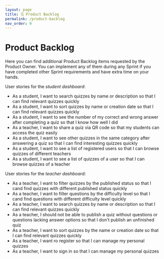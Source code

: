 ```yaml
---
layout: page
title: 🗒️ Product Backlog
permalink: /product-backlog
nav_order: 9
---
```


# Product Backlog

Here you can find additional Product Backlog items requested by the Product Owner. You can implement any of them during any Sprint if you have completed other Sprint requirements and have extra time on your hands.

User stories for the _student dashboard_:

- As a student, I want to search quizzes by name or description so that I can find relevant quizzes quickly
- As a student, I want to sort quizzes by name or creation date so that I can find relevant quizzes quickly
- As a student, I want to see the number of my correct and wrong answer after completing a quiz so that I know how well I did
- As a teacher, I want to share a quiz via QR code so that my students can access the quiz easily
- As a student, I want to see other quizzes in the same category after answering a quiz so that I can find interesting quizzes quickly
- As a student, I want to see a list of registered users so that I can browse quizzes of different teachers
- As a student, I want to see a list of quizzes of a user so that I can browse quizzes of a teacher

User stories for the _teacher dashboard_:

- As a teacher, I want to filter quizzes by the published status so that I cand find quizzes with different published status quickly
- As a teacher, I want to filter questions by the difficulty level so that I cand find questions with different difficulty level quickly
- As a teacher, I want to search quizzes by name or description so that I can find relevant quizzes quickly
- As a teacher, I should not be able to publish a quiz without questions or questions lacking answer options so that I don't publish an unfinished quiz
- As a teacher, I want to sort quizzes by the name or creation date so that I can find relevant quizzes quickly
- As a teacher, I want ro register so that I can manage my personal quizzes
- As a teacher, I want to sign in so that I can manage my personal quizzes
